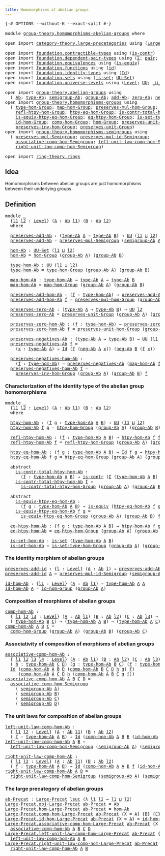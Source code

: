 ```yaml
---
title: Homomorphisms of abelian groups
---
```


<pre class="Agda"><a id="57" class="Symbol">{-#</a> <a id="61" class="Keyword">OPTIONS</a> <a id="69" class="Pragma">--without-K</a> <a id="81" class="Pragma">--exact-split</a> <a id="95" class="Symbol">#-}</a>

<a id="100" class="Keyword">module</a> <a id="107" href="group-theory.homomorphisms-abelian-groups.html" class="Module">group-theory.homomorphisms-abelian-groups</a> <a id="149" class="Keyword">where</a>

<a id="156" class="Keyword">open</a> <a id="161" class="Keyword">import</a> <a id="168" href="category-theory.large-precategories.html" class="Module">category-theory.large-precategories</a> <a id="204" class="Keyword">using</a> <a id="210" class="Symbol">(</a><a id="211" href="category-theory.large-precategories.html#668" class="Record">Large-Precat</a><a id="223" class="Symbol">)</a>

<a id="226" class="Keyword">open</a> <a id="231" class="Keyword">import</a> <a id="238" href="foundation.contractible-types.html" class="Module">foundation.contractible-types</a> <a id="268" class="Keyword">using</a> <a id="274" class="Symbol">(</a><a id="275" href="foundation-core.contractible-types.html#1006" class="Function">is-contr</a><a id="283" class="Symbol">)</a>
<a id="285" class="Keyword">open</a> <a id="290" class="Keyword">import</a> <a id="297" href="foundation.dependent-pair-types.html" class="Module">foundation.dependent-pair-types</a> <a id="329" class="Keyword">using</a> <a id="335" class="Symbol">(</a><a id="336" href="foundation-core.dependent-pair-types.html#515" class="Record">Σ</a><a id="337" class="Symbol">;</a> <a id="339" href="foundation-core.dependent-pair-types.html#588" class="InductiveConstructor">pair</a><a id="343" class="Symbol">;</a> <a id="345" href="foundation-core.dependent-pair-types.html#605" class="Field">pr1</a><a id="348" class="Symbol">;</a> <a id="350" href="foundation-core.dependent-pair-types.html#617" class="Field">pr2</a><a id="353" class="Symbol">)</a>
<a id="355" class="Keyword">open</a> <a id="360" class="Keyword">import</a> <a id="367" href="foundation.equivalences.html" class="Module">foundation.equivalences</a> <a id="391" class="Keyword">using</a> <a id="397" class="Symbol">(</a><a id="398" href="foundation-core.equivalences.html#1556" class="Function">is-equiv</a><a id="406" class="Symbol">)</a>
<a id="408" class="Keyword">open</a> <a id="413" class="Keyword">import</a> <a id="420" href="foundation.functions.html" class="Module">foundation.functions</a> <a id="441" class="Keyword">using</a> <a id="447" class="Symbol">(</a><a id="448" href="foundation-core.functions.html#322" class="Function">id</a><a id="450" class="Symbol">)</a>
<a id="452" class="Keyword">open</a> <a id="457" class="Keyword">import</a> <a id="464" href="foundation.identity-types.html" class="Module">foundation.identity-types</a> <a id="490" class="Keyword">using</a> <a id="496" class="Symbol">(</a><a id="497" href="foundation-core.identity-types.html#1767" class="Datatype">Id</a><a id="499" class="Symbol">)</a>
<a id="501" class="Keyword">open</a> <a id="506" class="Keyword">import</a> <a id="513" href="foundation.sets.html" class="Module">foundation.sets</a> <a id="529" class="Keyword">using</a> <a id="535" class="Symbol">(</a><a id="536" href="foundation-core.sets.html#1113" class="Function">is-set</a><a id="542" class="Symbol">;</a> <a id="544" href="foundation-core.sets.html#1190" class="Function">UU-Set</a><a id="550" class="Symbol">)</a>
<a id="552" class="Keyword">open</a> <a id="557" class="Keyword">import</a> <a id="564" href="foundation.universe-levels.html" class="Module">foundation.universe-levels</a> <a id="591" class="Keyword">using</a> <a id="597" class="Symbol">(</a><a id="598" href="Agda.Primitive.html#597" class="Postulate">Level</a><a id="603" class="Symbol">;</a> <a id="605" href="foundation-core.universe-levels.html#235" class="Primitive">UU</a><a id="607" class="Symbol">;</a> <a id="609" href="Agda.Primitive.html#810" class="Primitive Operator">_⊔_</a><a id="612" class="Symbol">;</a> <a id="614" href="Agda.Primitive.html#780" class="Primitive">lsuc</a><a id="618" class="Symbol">)</a>

<a id="621" class="Keyword">open</a> <a id="626" class="Keyword">import</a> <a id="633" href="group-theory.abelian-groups.html" class="Module">group-theory.abelian-groups</a> <a id="661" class="Keyword">using</a>
  <a id="669" class="Symbol">(</a> <a id="671" href="group-theory.abelian-groups.html#2476" class="Function">Ab</a><a id="673" class="Symbol">;</a> <a id="675" href="group-theory.abelian-groups.html#2690" class="Function">type-Ab</a><a id="682" class="Symbol">;</a> <a id="684" href="group-theory.abelian-groups.html#3610" class="Function">semigroup-Ab</a><a id="696" class="Symbol">;</a> <a id="698" href="group-theory.abelian-groups.html#2544" class="Function">group-Ab</a><a id="706" class="Symbol">;</a> <a id="708" href="group-theory.abelian-groups.html#3037" class="Function">add-Ab</a><a id="714" class="Symbol">;</a> <a id="716" href="group-theory.abelian-groups.html#3947" class="Function">zero-Ab</a><a id="723" class="Symbol">;</a> <a id="725" href="group-theory.abelian-groups.html#4585" class="Function">neg-Ab</a><a id="731" class="Symbol">)</a>
<a id="733" class="Keyword">open</a> <a id="738" class="Keyword">import</a> <a id="745" href="group-theory.homomorphisms-groups.html" class="Module">group-theory.homomorphisms-groups</a> <a id="779" class="Keyword">using</a>
  <a id="787" class="Symbol">(</a> <a id="789" href="group-theory.homomorphisms-groups.html#1635" class="Function">type-hom-Group</a><a id="803" class="Symbol">;</a> <a id="805" href="group-theory.homomorphisms-groups.html#1764" class="Function">map-hom-Group</a><a id="818" class="Symbol">;</a> <a id="820" href="group-theory.homomorphisms-groups.html#1850" class="Function">preserves-mul-hom-Group</a><a id="843" class="Symbol">;</a> <a id="845" href="group-theory.homomorphisms-groups.html#2690" class="Function">htpy-hom-Group</a><a id="859" class="Symbol">;</a>
    <a id="865" href="group-theory.homomorphisms-groups.html#2830" class="Function">refl-htpy-hom-Group</a><a id="884" class="Symbol">;</a> <a id="886" href="group-theory.homomorphisms-groups.html#3007" class="Function">htpy-eq-hom-Group</a><a id="903" class="Symbol">;</a> <a id="905" href="group-theory.homomorphisms-groups.html#3202" class="Function">is-contr-total-htpy-hom-Group</a><a id="934" class="Symbol">;</a>
    <a id="940" href="group-theory.homomorphisms-groups.html#3477" class="Function">is-equiv-htpy-eq-hom-Group</a><a id="966" class="Symbol">;</a> <a id="968" href="group-theory.homomorphisms-groups.html#3927" class="Function">eq-htpy-hom-Group</a><a id="985" class="Symbol">;</a> <a id="987" href="group-theory.homomorphisms-groups.html#4095" class="Function">is-set-type-hom-Group</a><a id="1008" class="Symbol">;</a>
    <a id="1014" href="group-theory.homomorphisms-groups.html#2092" class="Function">id-hom-Group</a><a id="1026" class="Symbol">;</a> <a id="1028" href="group-theory.homomorphisms-groups.html#2261" class="Function">comp-hom-Group</a><a id="1042" class="Symbol">;</a> <a id="1044" href="group-theory.homomorphisms-groups.html#4246" class="Function">hom-Group</a><a id="1053" class="Symbol">;</a> <a id="1055" href="group-theory.homomorphisms-groups.html#5817" class="Function">preserves-unit-hom-Group</a><a id="1079" class="Symbol">;</a>
    <a id="1085" href="group-theory.homomorphisms-groups.html#7330" class="Function">preserves-inv-hom-Group</a><a id="1108" class="Symbol">;</a> <a id="1110" href="group-theory.homomorphisms-groups.html#5676" class="Function">preserves-unit-Group</a><a id="1130" class="Symbol">)</a>
<a id="1132" class="Keyword">open</a> <a id="1137" class="Keyword">import</a> <a id="1144" href="group-theory.homomorphisms-semigroups.html" class="Module">group-theory.homomorphisms-semigroups</a> <a id="1182" class="Keyword">using</a>
  <a id="1190" class="Symbol">(</a> <a id="1192" href="group-theory.homomorphisms-semigroups.html#1935" class="Function">preserves-mul-Semigroup</a><a id="1215" class="Symbol">;</a> <a id="1217" href="group-theory.homomorphisms-semigroups.html#4550" class="Function">preserves-mul-id-Semigroup</a><a id="1243" class="Symbol">;</a>
    <a id="1249" href="group-theory.homomorphisms-semigroups.html#5543" class="Function">associative-comp-hom-Semigroup</a><a id="1279" class="Symbol">;</a> <a id="1281" href="group-theory.homomorphisms-semigroups.html#6134" class="Function">left-unit-law-comp-hom-Semigroup</a><a id="1313" class="Symbol">;</a>
    <a id="1319" href="group-theory.homomorphisms-semigroups.html#6507" class="Function">right-unit-law-comp-hom-Semigroup</a><a id="1352" class="Symbol">)</a>

<a id="1355" class="Keyword">open</a> <a id="1360" class="Keyword">import</a> <a id="1367" href="ring-theory.rings.html" class="Module">ring-theory.rings</a>
</pre>
## Idea

Homomorphisms between abelian groups are just homomorphisms between their underlying groups.

## Definition

<pre class="Agda"><a id="1516" class="Keyword">module</a> <a id="1523" href="group-theory.homomorphisms-abelian-groups.html#1523" class="Module">_</a>
  <a id="1527" class="Symbol">{</a><a id="1528" href="group-theory.homomorphisms-abelian-groups.html#1528" class="Bound">l1</a> <a id="1531" href="group-theory.homomorphisms-abelian-groups.html#1531" class="Bound">l2</a> <a id="1534" class="Symbol">:</a> <a id="1536" href="Agda.Primitive.html#597" class="Postulate">Level</a><a id="1541" class="Symbol">}</a> <a id="1543" class="Symbol">(</a><a id="1544" href="group-theory.homomorphisms-abelian-groups.html#1544" class="Bound">A</a> <a id="1546" class="Symbol">:</a> <a id="1548" href="group-theory.abelian-groups.html#2476" class="Function">Ab</a> <a id="1551" href="group-theory.homomorphisms-abelian-groups.html#1528" class="Bound">l1</a><a id="1553" class="Symbol">)</a> <a id="1555" class="Symbol">(</a><a id="1556" href="group-theory.homomorphisms-abelian-groups.html#1556" class="Bound">B</a> <a id="1558" class="Symbol">:</a> <a id="1560" href="group-theory.abelian-groups.html#2476" class="Function">Ab</a> <a id="1563" href="group-theory.homomorphisms-abelian-groups.html#1531" class="Bound">l2</a><a id="1565" class="Symbol">)</a>
  <a id="1569" class="Keyword">where</a>
  
  <a id="1580" href="group-theory.homomorphisms-abelian-groups.html#1580" class="Function">preserves-add-Ab</a> <a id="1597" class="Symbol">:</a> <a id="1599" class="Symbol">(</a><a id="1600" href="group-theory.abelian-groups.html#2690" class="Function">type-Ab</a> <a id="1608" href="group-theory.homomorphisms-abelian-groups.html#1544" class="Bound">A</a> <a id="1610" class="Symbol">→</a> <a id="1612" href="group-theory.abelian-groups.html#2690" class="Function">type-Ab</a> <a id="1620" href="group-theory.homomorphisms-abelian-groups.html#1556" class="Bound">B</a><a id="1621" class="Symbol">)</a> <a id="1623" class="Symbol">→</a> <a id="1625" href="foundation-core.universe-levels.html#235" class="Primitive">UU</a> <a id="1628" class="Symbol">(</a><a id="1629" href="group-theory.homomorphisms-abelian-groups.html#1528" class="Bound">l1</a> <a id="1632" href="Agda.Primitive.html#810" class="Primitive Operator">⊔</a> <a id="1634" href="group-theory.homomorphisms-abelian-groups.html#1531" class="Bound">l2</a><a id="1636" class="Symbol">)</a>
  <a id="1640" href="group-theory.homomorphisms-abelian-groups.html#1580" class="Function">preserves-add-Ab</a> <a id="1657" class="Symbol">=</a> <a id="1659" href="group-theory.homomorphisms-semigroups.html#1935" class="Function">preserves-mul-Semigroup</a> <a id="1683" class="Symbol">(</a><a id="1684" href="group-theory.abelian-groups.html#3610" class="Function">semigroup-Ab</a> <a id="1697" href="group-theory.homomorphisms-abelian-groups.html#1544" class="Bound">A</a><a id="1698" class="Symbol">)</a> <a id="1700" class="Symbol">(</a><a id="1701" href="group-theory.abelian-groups.html#3610" class="Function">semigroup-Ab</a> <a id="1714" href="group-theory.homomorphisms-abelian-groups.html#1556" class="Bound">B</a><a id="1715" class="Symbol">)</a>

  <a id="1720" href="group-theory.homomorphisms-abelian-groups.html#1720" class="Function">hom-Ab</a> <a id="1727" class="Symbol">:</a> <a id="1729" href="foundation-core.sets.html#1190" class="Function">UU-Set</a> <a id="1736" class="Symbol">(</a><a id="1737" href="group-theory.homomorphisms-abelian-groups.html#1528" class="Bound">l1</a> <a id="1740" href="Agda.Primitive.html#810" class="Primitive Operator">⊔</a> <a id="1742" href="group-theory.homomorphisms-abelian-groups.html#1531" class="Bound">l2</a><a id="1744" class="Symbol">)</a>
  <a id="1748" href="group-theory.homomorphisms-abelian-groups.html#1720" class="Function">hom-Ab</a> <a id="1755" class="Symbol">=</a> <a id="1757" href="group-theory.homomorphisms-groups.html#4246" class="Function">hom-Group</a> <a id="1767" class="Symbol">(</a><a id="1768" href="group-theory.abelian-groups.html#2544" class="Function">group-Ab</a> <a id="1777" href="group-theory.homomorphisms-abelian-groups.html#1544" class="Bound">A</a><a id="1778" class="Symbol">)</a> <a id="1780" class="Symbol">(</a><a id="1781" href="group-theory.abelian-groups.html#2544" class="Function">group-Ab</a> <a id="1790" href="group-theory.homomorphisms-abelian-groups.html#1556" class="Bound">B</a><a id="1791" class="Symbol">)</a>

  <a id="1796" href="group-theory.homomorphisms-abelian-groups.html#1796" class="Function">type-hom-Ab</a> <a id="1808" class="Symbol">:</a> <a id="1810" href="foundation-core.universe-levels.html#235" class="Primitive">UU</a> <a id="1813" class="Symbol">(</a><a id="1814" href="group-theory.homomorphisms-abelian-groups.html#1528" class="Bound">l1</a> <a id="1817" href="Agda.Primitive.html#810" class="Primitive Operator">⊔</a> <a id="1819" href="group-theory.homomorphisms-abelian-groups.html#1531" class="Bound">l2</a><a id="1821" class="Symbol">)</a>
  <a id="1825" href="group-theory.homomorphisms-abelian-groups.html#1796" class="Function">type-hom-Ab</a> <a id="1837" class="Symbol">=</a> <a id="1839" href="group-theory.homomorphisms-groups.html#1635" class="Function">type-hom-Group</a> <a id="1854" class="Symbol">(</a><a id="1855" href="group-theory.abelian-groups.html#2544" class="Function">group-Ab</a> <a id="1864" href="group-theory.homomorphisms-abelian-groups.html#1544" class="Bound">A</a><a id="1865" class="Symbol">)</a> <a id="1867" class="Symbol">(</a><a id="1868" href="group-theory.abelian-groups.html#2544" class="Function">group-Ab</a> <a id="1877" href="group-theory.homomorphisms-abelian-groups.html#1556" class="Bound">B</a><a id="1878" class="Symbol">)</a>

  <a id="1883" href="group-theory.homomorphisms-abelian-groups.html#1883" class="Function">map-hom-Ab</a> <a id="1894" class="Symbol">:</a> <a id="1896" href="group-theory.homomorphisms-abelian-groups.html#1796" class="Function">type-hom-Ab</a> <a id="1908" class="Symbol">→</a> <a id="1910" href="group-theory.abelian-groups.html#2690" class="Function">type-Ab</a> <a id="1918" href="group-theory.homomorphisms-abelian-groups.html#1544" class="Bound">A</a> <a id="1920" class="Symbol">→</a> <a id="1922" href="group-theory.abelian-groups.html#2690" class="Function">type-Ab</a> <a id="1930" href="group-theory.homomorphisms-abelian-groups.html#1556" class="Bound">B</a>
  <a id="1934" href="group-theory.homomorphisms-abelian-groups.html#1883" class="Function">map-hom-Ab</a> <a id="1945" class="Symbol">=</a> <a id="1947" href="group-theory.homomorphisms-groups.html#1764" class="Function">map-hom-Group</a> <a id="1961" class="Symbol">(</a><a id="1962" href="group-theory.abelian-groups.html#2544" class="Function">group-Ab</a> <a id="1971" href="group-theory.homomorphisms-abelian-groups.html#1544" class="Bound">A</a><a id="1972" class="Symbol">)</a> <a id="1974" class="Symbol">(</a><a id="1975" href="group-theory.abelian-groups.html#2544" class="Function">group-Ab</a> <a id="1984" href="group-theory.homomorphisms-abelian-groups.html#1556" class="Bound">B</a><a id="1985" class="Symbol">)</a>

  <a id="1990" href="group-theory.homomorphisms-abelian-groups.html#1990" class="Function">preserves-add-hom-Ab</a> <a id="2011" class="Symbol">:</a> <a id="2013" class="Symbol">(</a><a id="2014" href="group-theory.homomorphisms-abelian-groups.html#2014" class="Bound">f</a> <a id="2016" class="Symbol">:</a> <a id="2018" href="group-theory.homomorphisms-abelian-groups.html#1796" class="Function">type-hom-Ab</a><a id="2029" class="Symbol">)</a> <a id="2031" class="Symbol">→</a> <a id="2033" href="group-theory.homomorphisms-abelian-groups.html#1580" class="Function">preserves-add-Ab</a> <a id="2050" class="Symbol">(</a><a id="2051" href="group-theory.homomorphisms-abelian-groups.html#1883" class="Function">map-hom-Ab</a> <a id="2062" href="group-theory.homomorphisms-abelian-groups.html#2014" class="Bound">f</a><a id="2063" class="Symbol">)</a>
  <a id="2067" href="group-theory.homomorphisms-abelian-groups.html#1990" class="Function">preserves-add-hom-Ab</a> <a id="2088" href="group-theory.homomorphisms-abelian-groups.html#2088" class="Bound">f</a> <a id="2090" class="Symbol">=</a> <a id="2092" href="group-theory.homomorphisms-groups.html#1850" class="Function">preserves-mul-hom-Group</a> <a id="2116" class="Symbol">(</a><a id="2117" href="group-theory.abelian-groups.html#2544" class="Function">group-Ab</a> <a id="2126" href="group-theory.homomorphisms-abelian-groups.html#1544" class="Bound">A</a><a id="2127" class="Symbol">)</a> <a id="2129" class="Symbol">(</a><a id="2130" href="group-theory.abelian-groups.html#2544" class="Function">group-Ab</a> <a id="2139" href="group-theory.homomorphisms-abelian-groups.html#1556" class="Bound">B</a><a id="2140" class="Symbol">)</a> <a id="2142" href="group-theory.homomorphisms-abelian-groups.html#2088" class="Bound">f</a>

  <a id="2147" href="group-theory.homomorphisms-abelian-groups.html#2147" class="Function">preserves-zero-Ab</a> <a id="2165" class="Symbol">:</a> <a id="2167" class="Symbol">(</a><a id="2168" href="group-theory.abelian-groups.html#2690" class="Function">type-Ab</a> <a id="2176" href="group-theory.homomorphisms-abelian-groups.html#1544" class="Bound">A</a> <a id="2178" class="Symbol">→</a> <a id="2180" href="group-theory.abelian-groups.html#2690" class="Function">type-Ab</a> <a id="2188" href="group-theory.homomorphisms-abelian-groups.html#1556" class="Bound">B</a><a id="2189" class="Symbol">)</a> <a id="2191" class="Symbol">→</a> <a id="2193" href="foundation-core.universe-levels.html#235" class="Primitive">UU</a> <a id="2196" href="group-theory.homomorphisms-abelian-groups.html#1531" class="Bound">l2</a>
  <a id="2201" href="group-theory.homomorphisms-abelian-groups.html#2147" class="Function">preserves-zero-Ab</a> <a id="2219" class="Symbol">=</a> <a id="2221" href="group-theory.homomorphisms-groups.html#5676" class="Function">preserves-unit-Group</a> <a id="2242" class="Symbol">(</a><a id="2243" href="group-theory.abelian-groups.html#2544" class="Function">group-Ab</a> <a id="2252" href="group-theory.homomorphisms-abelian-groups.html#1544" class="Bound">A</a><a id="2253" class="Symbol">)</a> <a id="2255" class="Symbol">(</a><a id="2256" href="group-theory.abelian-groups.html#2544" class="Function">group-Ab</a> <a id="2265" href="group-theory.homomorphisms-abelian-groups.html#1556" class="Bound">B</a><a id="2266" class="Symbol">)</a>

  <a id="2271" href="group-theory.homomorphisms-abelian-groups.html#2271" class="Function">preserves-zero-hom-Ab</a> <a id="2293" class="Symbol">:</a> <a id="2295" class="Symbol">(</a><a id="2296" href="group-theory.homomorphisms-abelian-groups.html#2296" class="Bound">f</a> <a id="2298" class="Symbol">:</a> <a id="2300" href="group-theory.homomorphisms-abelian-groups.html#1796" class="Function">type-hom-Ab</a><a id="2311" class="Symbol">)</a> <a id="2313" class="Symbol">→</a> <a id="2315" href="group-theory.homomorphisms-abelian-groups.html#2147" class="Function">preserves-zero-Ab</a> <a id="2333" class="Symbol">(</a><a id="2334" href="group-theory.homomorphisms-abelian-groups.html#1883" class="Function">map-hom-Ab</a> <a id="2345" href="group-theory.homomorphisms-abelian-groups.html#2296" class="Bound">f</a><a id="2346" class="Symbol">)</a>
  <a id="2350" href="group-theory.homomorphisms-abelian-groups.html#2271" class="Function">preserves-zero-hom-Ab</a> <a id="2372" href="group-theory.homomorphisms-abelian-groups.html#2372" class="Bound">f</a> <a id="2374" class="Symbol">=</a> <a id="2376" href="group-theory.homomorphisms-groups.html#5817" class="Function">preserves-unit-hom-Group</a> <a id="2401" class="Symbol">(</a><a id="2402" href="group-theory.abelian-groups.html#2544" class="Function">group-Ab</a> <a id="2411" href="group-theory.homomorphisms-abelian-groups.html#1544" class="Bound">A</a><a id="2412" class="Symbol">)</a> <a id="2414" class="Symbol">(</a><a id="2415" href="group-theory.abelian-groups.html#2544" class="Function">group-Ab</a> <a id="2424" href="group-theory.homomorphisms-abelian-groups.html#1556" class="Bound">B</a><a id="2425" class="Symbol">)</a> <a id="2427" href="group-theory.homomorphisms-abelian-groups.html#2372" class="Bound">f</a>

  <a id="2432" href="group-theory.homomorphisms-abelian-groups.html#2432" class="Function">preserves-negatives-Ab</a> <a id="2455" class="Symbol">:</a> <a id="2457" class="Symbol">(</a><a id="2458" href="group-theory.abelian-groups.html#2690" class="Function">type-Ab</a> <a id="2466" href="group-theory.homomorphisms-abelian-groups.html#1544" class="Bound">A</a> <a id="2468" class="Symbol">→</a> <a id="2470" href="group-theory.abelian-groups.html#2690" class="Function">type-Ab</a> <a id="2478" href="group-theory.homomorphisms-abelian-groups.html#1556" class="Bound">B</a><a id="2479" class="Symbol">)</a> <a id="2481" class="Symbol">→</a> <a id="2483" href="foundation-core.universe-levels.html#235" class="Primitive">UU</a> <a id="2486" class="Symbol">(</a><a id="2487" href="group-theory.homomorphisms-abelian-groups.html#1528" class="Bound">l1</a> <a id="2490" href="Agda.Primitive.html#810" class="Primitive Operator">⊔</a> <a id="2492" href="group-theory.homomorphisms-abelian-groups.html#1531" class="Bound">l2</a><a id="2494" class="Symbol">)</a>
  <a id="2498" href="group-theory.homomorphisms-abelian-groups.html#2432" class="Function">preserves-negatives-Ab</a> <a id="2521" href="group-theory.homomorphisms-abelian-groups.html#2521" class="Bound">f</a> <a id="2523" class="Symbol">=</a>
    <a id="2529" class="Symbol">(</a><a id="2530" href="group-theory.homomorphisms-abelian-groups.html#2530" class="Bound">x</a> <a id="2532" class="Symbol">:</a> <a id="2534" href="group-theory.abelian-groups.html#2690" class="Function">type-Ab</a> <a id="2542" href="group-theory.homomorphisms-abelian-groups.html#1544" class="Bound">A</a><a id="2543" class="Symbol">)</a> <a id="2545" class="Symbol">→</a> <a id="2547" href="foundation-core.identity-types.html#1767" class="Datatype">Id</a> <a id="2550" class="Symbol">(</a><a id="2551" href="group-theory.homomorphisms-abelian-groups.html#2521" class="Bound">f</a> <a id="2553" class="Symbol">(</a><a id="2554" href="group-theory.abelian-groups.html#4585" class="Function">neg-Ab</a> <a id="2561" href="group-theory.homomorphisms-abelian-groups.html#1544" class="Bound">A</a> <a id="2563" href="group-theory.homomorphisms-abelian-groups.html#2530" class="Bound">x</a><a id="2564" class="Symbol">))</a> <a id="2567" class="Symbol">(</a><a id="2568" href="group-theory.abelian-groups.html#4585" class="Function">neg-Ab</a> <a id="2575" href="group-theory.homomorphisms-abelian-groups.html#1556" class="Bound">B</a> <a id="2577" class="Symbol">(</a><a id="2578" href="group-theory.homomorphisms-abelian-groups.html#2521" class="Bound">f</a> <a id="2580" href="group-theory.homomorphisms-abelian-groups.html#2530" class="Bound">x</a><a id="2581" class="Symbol">))</a>

  <a id="2587" href="group-theory.homomorphisms-abelian-groups.html#2587" class="Function">preserves-negatives-hom-Ab</a> <a id="2614" class="Symbol">:</a>
    <a id="2620" class="Symbol">(</a><a id="2621" href="group-theory.homomorphisms-abelian-groups.html#2621" class="Bound">f</a> <a id="2623" class="Symbol">:</a> <a id="2625" href="group-theory.homomorphisms-abelian-groups.html#1796" class="Function">type-hom-Ab</a><a id="2636" class="Symbol">)</a> <a id="2638" class="Symbol">→</a> <a id="2640" href="group-theory.homomorphisms-abelian-groups.html#2432" class="Function">preserves-negatives-Ab</a> <a id="2663" class="Symbol">(</a><a id="2664" href="group-theory.homomorphisms-abelian-groups.html#1883" class="Function">map-hom-Ab</a> <a id="2675" href="group-theory.homomorphisms-abelian-groups.html#2621" class="Bound">f</a><a id="2676" class="Symbol">)</a>
  <a id="2680" href="group-theory.homomorphisms-abelian-groups.html#2587" class="Function">preserves-negatives-hom-Ab</a> <a id="2707" href="group-theory.homomorphisms-abelian-groups.html#2707" class="Bound">f</a> <a id="2709" class="Symbol">=</a>
    <a id="2715" href="group-theory.homomorphisms-groups.html#7330" class="Function">preserves-inv-hom-Group</a> <a id="2739" class="Symbol">(</a><a id="2740" href="group-theory.abelian-groups.html#2544" class="Function">group-Ab</a> <a id="2749" href="group-theory.homomorphisms-abelian-groups.html#1544" class="Bound">A</a><a id="2750" class="Symbol">)</a> <a id="2752" class="Symbol">(</a><a id="2753" href="group-theory.abelian-groups.html#2544" class="Function">group-Ab</a> <a id="2762" href="group-theory.homomorphisms-abelian-groups.html#1556" class="Bound">B</a><a id="2763" class="Symbol">)</a> <a id="2765" href="group-theory.homomorphisms-abelian-groups.html#2707" class="Bound">f</a>
</pre>
### Characterization of the identity type of the abelian group homomorphisms

<pre class="Agda"><a id="2858" class="Keyword">module</a> <a id="2865" href="group-theory.homomorphisms-abelian-groups.html#2865" class="Module">_</a>
  <a id="2869" class="Symbol">{</a><a id="2870" href="group-theory.homomorphisms-abelian-groups.html#2870" class="Bound">l1</a> <a id="2873" href="group-theory.homomorphisms-abelian-groups.html#2873" class="Bound">l2</a> <a id="2876" class="Symbol">:</a> <a id="2878" href="Agda.Primitive.html#597" class="Postulate">Level</a><a id="2883" class="Symbol">}</a> <a id="2885" class="Symbol">(</a><a id="2886" href="group-theory.homomorphisms-abelian-groups.html#2886" class="Bound">A</a> <a id="2888" class="Symbol">:</a> <a id="2890" href="group-theory.abelian-groups.html#2476" class="Function">Ab</a> <a id="2893" href="group-theory.homomorphisms-abelian-groups.html#2870" class="Bound">l1</a><a id="2895" class="Symbol">)</a> <a id="2897" class="Symbol">(</a><a id="2898" href="group-theory.homomorphisms-abelian-groups.html#2898" class="Bound">B</a> <a id="2900" class="Symbol">:</a> <a id="2902" href="group-theory.abelian-groups.html#2476" class="Function">Ab</a> <a id="2905" href="group-theory.homomorphisms-abelian-groups.html#2873" class="Bound">l2</a><a id="2907" class="Symbol">)</a>
  <a id="2911" class="Keyword">where</a>
  
  <a id="2922" href="group-theory.homomorphisms-abelian-groups.html#2922" class="Function">htpy-hom-Ab</a> <a id="2934" class="Symbol">:</a> <a id="2936" class="Symbol">(</a><a id="2937" href="group-theory.homomorphisms-abelian-groups.html#2937" class="Bound">f</a> <a id="2939" href="group-theory.homomorphisms-abelian-groups.html#2939" class="Bound">g</a> <a id="2941" class="Symbol">:</a> <a id="2943" href="group-theory.homomorphisms-abelian-groups.html#1796" class="Function">type-hom-Ab</a> <a id="2955" href="group-theory.homomorphisms-abelian-groups.html#2886" class="Bound">A</a> <a id="2957" href="group-theory.homomorphisms-abelian-groups.html#2898" class="Bound">B</a><a id="2958" class="Symbol">)</a> <a id="2960" class="Symbol">→</a> <a id="2962" href="foundation-core.universe-levels.html#235" class="Primitive">UU</a> <a id="2965" class="Symbol">(</a><a id="2966" href="group-theory.homomorphisms-abelian-groups.html#2870" class="Bound">l1</a> <a id="2969" href="Agda.Primitive.html#810" class="Primitive Operator">⊔</a> <a id="2971" href="group-theory.homomorphisms-abelian-groups.html#2873" class="Bound">l2</a><a id="2973" class="Symbol">)</a>
  <a id="2977" href="group-theory.homomorphisms-abelian-groups.html#2922" class="Function">htpy-hom-Ab</a> <a id="2989" href="group-theory.homomorphisms-abelian-groups.html#2989" class="Bound">f</a> <a id="2991" href="group-theory.homomorphisms-abelian-groups.html#2991" class="Bound">g</a> <a id="2993" class="Symbol">=</a> <a id="2995" href="group-theory.homomorphisms-groups.html#2690" class="Function">htpy-hom-Group</a> <a id="3010" class="Symbol">(</a><a id="3011" href="group-theory.abelian-groups.html#2544" class="Function">group-Ab</a> <a id="3020" href="group-theory.homomorphisms-abelian-groups.html#2886" class="Bound">A</a><a id="3021" class="Symbol">)</a> <a id="3023" class="Symbol">(</a><a id="3024" href="group-theory.abelian-groups.html#2544" class="Function">group-Ab</a> <a id="3033" href="group-theory.homomorphisms-abelian-groups.html#2898" class="Bound">B</a><a id="3034" class="Symbol">)</a> <a id="3036" href="group-theory.homomorphisms-abelian-groups.html#2989" class="Bound">f</a> <a id="3038" href="group-theory.homomorphisms-abelian-groups.html#2991" class="Bound">g</a>

  <a id="3043" href="group-theory.homomorphisms-abelian-groups.html#3043" class="Function">refl-htpy-hom-Ab</a> <a id="3060" class="Symbol">:</a> <a id="3062" class="Symbol">(</a><a id="3063" href="group-theory.homomorphisms-abelian-groups.html#3063" class="Bound">f</a> <a id="3065" class="Symbol">:</a> <a id="3067" href="group-theory.homomorphisms-abelian-groups.html#1796" class="Function">type-hom-Ab</a> <a id="3079" href="group-theory.homomorphisms-abelian-groups.html#2886" class="Bound">A</a> <a id="3081" href="group-theory.homomorphisms-abelian-groups.html#2898" class="Bound">B</a><a id="3082" class="Symbol">)</a> <a id="3084" class="Symbol">→</a> <a id="3086" href="group-theory.homomorphisms-abelian-groups.html#2922" class="Function">htpy-hom-Ab</a> <a id="3098" href="group-theory.homomorphisms-abelian-groups.html#3063" class="Bound">f</a> <a id="3100" href="group-theory.homomorphisms-abelian-groups.html#3063" class="Bound">f</a>
  <a id="3104" href="group-theory.homomorphisms-abelian-groups.html#3043" class="Function">refl-htpy-hom-Ab</a> <a id="3121" href="group-theory.homomorphisms-abelian-groups.html#3121" class="Bound">f</a> <a id="3123" class="Symbol">=</a> <a id="3125" href="group-theory.homomorphisms-groups.html#2830" class="Function">refl-htpy-hom-Group</a> <a id="3145" class="Symbol">(</a><a id="3146" href="group-theory.abelian-groups.html#2544" class="Function">group-Ab</a> <a id="3155" href="group-theory.homomorphisms-abelian-groups.html#2886" class="Bound">A</a><a id="3156" class="Symbol">)</a> <a id="3158" class="Symbol">(</a><a id="3159" href="group-theory.abelian-groups.html#2544" class="Function">group-Ab</a> <a id="3168" href="group-theory.homomorphisms-abelian-groups.html#2898" class="Bound">B</a><a id="3169" class="Symbol">)</a> <a id="3171" href="group-theory.homomorphisms-abelian-groups.html#3121" class="Bound">f</a>

  <a id="3176" href="group-theory.homomorphisms-abelian-groups.html#3176" class="Function">htpy-eq-hom-Ab</a> <a id="3191" class="Symbol">:</a> <a id="3193" class="Symbol">(</a><a id="3194" href="group-theory.homomorphisms-abelian-groups.html#3194" class="Bound">f</a> <a id="3196" href="group-theory.homomorphisms-abelian-groups.html#3196" class="Bound">g</a> <a id="3198" class="Symbol">:</a> <a id="3200" href="group-theory.homomorphisms-abelian-groups.html#1796" class="Function">type-hom-Ab</a> <a id="3212" href="group-theory.homomorphisms-abelian-groups.html#2886" class="Bound">A</a> <a id="3214" href="group-theory.homomorphisms-abelian-groups.html#2898" class="Bound">B</a><a id="3215" class="Symbol">)</a> <a id="3217" class="Symbol">→</a> <a id="3219" href="foundation-core.identity-types.html#1767" class="Datatype">Id</a> <a id="3222" href="group-theory.homomorphisms-abelian-groups.html#3194" class="Bound">f</a> <a id="3224" href="group-theory.homomorphisms-abelian-groups.html#3196" class="Bound">g</a> <a id="3226" class="Symbol">→</a> <a id="3228" href="group-theory.homomorphisms-abelian-groups.html#2922" class="Function">htpy-hom-Ab</a> <a id="3240" href="group-theory.homomorphisms-abelian-groups.html#3194" class="Bound">f</a> <a id="3242" href="group-theory.homomorphisms-abelian-groups.html#3196" class="Bound">g</a>
  <a id="3246" href="group-theory.homomorphisms-abelian-groups.html#3176" class="Function">htpy-eq-hom-Ab</a> <a id="3261" href="group-theory.homomorphisms-abelian-groups.html#3261" class="Bound">f</a> <a id="3263" href="group-theory.homomorphisms-abelian-groups.html#3263" class="Bound">g</a> <a id="3265" class="Symbol">=</a> <a id="3267" href="group-theory.homomorphisms-groups.html#3007" class="Function">htpy-eq-hom-Group</a> <a id="3285" class="Symbol">(</a><a id="3286" href="group-theory.abelian-groups.html#2544" class="Function">group-Ab</a> <a id="3295" href="group-theory.homomorphisms-abelian-groups.html#2886" class="Bound">A</a><a id="3296" class="Symbol">)</a> <a id="3298" class="Symbol">(</a><a id="3299" href="group-theory.abelian-groups.html#2544" class="Function">group-Ab</a> <a id="3308" href="group-theory.homomorphisms-abelian-groups.html#2898" class="Bound">B</a><a id="3309" class="Symbol">)</a> <a id="3311" href="group-theory.homomorphisms-abelian-groups.html#3261" class="Bound">f</a> <a id="3313" href="group-theory.homomorphisms-abelian-groups.html#3263" class="Bound">g</a>

  <a id="3318" class="Keyword">abstract</a>
    <a id="3331" href="group-theory.homomorphisms-abelian-groups.html#3331" class="Function">is-contr-total-htpy-hom-Ab</a> <a id="3358" class="Symbol">:</a>
      <a id="3366" class="Symbol">(</a><a id="3367" href="group-theory.homomorphisms-abelian-groups.html#3367" class="Bound">f</a> <a id="3369" class="Symbol">:</a> <a id="3371" href="group-theory.homomorphisms-abelian-groups.html#1796" class="Function">type-hom-Ab</a> <a id="3383" href="group-theory.homomorphisms-abelian-groups.html#2886" class="Bound">A</a> <a id="3385" href="group-theory.homomorphisms-abelian-groups.html#2898" class="Bound">B</a><a id="3386" class="Symbol">)</a> <a id="3388" class="Symbol">→</a> <a id="3390" href="foundation-core.contractible-types.html#1006" class="Function">is-contr</a> <a id="3399" class="Symbol">(</a><a id="3400" href="foundation-core.dependent-pair-types.html#515" class="Record">Σ</a> <a id="3402" class="Symbol">(</a><a id="3403" href="group-theory.homomorphisms-abelian-groups.html#1796" class="Function">type-hom-Ab</a> <a id="3415" href="group-theory.homomorphisms-abelian-groups.html#2886" class="Bound">A</a> <a id="3417" href="group-theory.homomorphisms-abelian-groups.html#2898" class="Bound">B</a><a id="3418" class="Symbol">)</a> <a id="3420" class="Symbol">(</a><a id="3421" href="group-theory.homomorphisms-abelian-groups.html#2922" class="Function">htpy-hom-Ab</a> <a id="3433" href="group-theory.homomorphisms-abelian-groups.html#3367" class="Bound">f</a><a id="3434" class="Symbol">))</a>
    <a id="3441" href="group-theory.homomorphisms-abelian-groups.html#3331" class="Function">is-contr-total-htpy-hom-Ab</a> <a id="3468" href="group-theory.homomorphisms-abelian-groups.html#3468" class="Bound">f</a> <a id="3470" class="Symbol">=</a>
      <a id="3478" href="group-theory.homomorphisms-groups.html#3202" class="Function">is-contr-total-htpy-hom-Group</a> <a id="3508" class="Symbol">(</a><a id="3509" href="group-theory.abelian-groups.html#2544" class="Function">group-Ab</a> <a id="3518" href="group-theory.homomorphisms-abelian-groups.html#2886" class="Bound">A</a><a id="3519" class="Symbol">)</a> <a id="3521" class="Symbol">(</a><a id="3522" href="group-theory.abelian-groups.html#2544" class="Function">group-Ab</a> <a id="3531" href="group-theory.homomorphisms-abelian-groups.html#2898" class="Bound">B</a><a id="3532" class="Symbol">)</a> <a id="3534" href="group-theory.homomorphisms-abelian-groups.html#3468" class="Bound">f</a>

  <a id="3539" class="Keyword">abstract</a>
    <a id="3552" href="group-theory.homomorphisms-abelian-groups.html#3552" class="Function">is-equiv-htpy-eq-hom-Ab</a> <a id="3576" class="Symbol">:</a>
      <a id="3584" class="Symbol">(</a><a id="3585" href="group-theory.homomorphisms-abelian-groups.html#3585" class="Bound">f</a> <a id="3587" href="group-theory.homomorphisms-abelian-groups.html#3587" class="Bound">g</a> <a id="3589" class="Symbol">:</a> <a id="3591" href="group-theory.homomorphisms-abelian-groups.html#1796" class="Function">type-hom-Ab</a> <a id="3603" href="group-theory.homomorphisms-abelian-groups.html#2886" class="Bound">A</a> <a id="3605" href="group-theory.homomorphisms-abelian-groups.html#2898" class="Bound">B</a><a id="3606" class="Symbol">)</a> <a id="3608" class="Symbol">→</a> <a id="3610" href="foundation-core.equivalences.html#1556" class="Function">is-equiv</a> <a id="3619" class="Symbol">(</a><a id="3620" href="group-theory.homomorphisms-abelian-groups.html#3176" class="Function">htpy-eq-hom-Ab</a> <a id="3635" href="group-theory.homomorphisms-abelian-groups.html#3585" class="Bound">f</a> <a id="3637" href="group-theory.homomorphisms-abelian-groups.html#3587" class="Bound">g</a><a id="3638" class="Symbol">)</a>
    <a id="3644" href="group-theory.homomorphisms-abelian-groups.html#3552" class="Function">is-equiv-htpy-eq-hom-Ab</a> <a id="3668" href="group-theory.homomorphisms-abelian-groups.html#3668" class="Bound">f</a> <a id="3670" href="group-theory.homomorphisms-abelian-groups.html#3670" class="Bound">g</a> <a id="3672" class="Symbol">=</a>
      <a id="3680" href="group-theory.homomorphisms-groups.html#3477" class="Function">is-equiv-htpy-eq-hom-Group</a> <a id="3707" class="Symbol">(</a><a id="3708" href="group-theory.abelian-groups.html#2544" class="Function">group-Ab</a> <a id="3717" href="group-theory.homomorphisms-abelian-groups.html#2886" class="Bound">A</a><a id="3718" class="Symbol">)</a> <a id="3720" class="Symbol">(</a><a id="3721" href="group-theory.abelian-groups.html#2544" class="Function">group-Ab</a> <a id="3730" href="group-theory.homomorphisms-abelian-groups.html#2898" class="Bound">B</a><a id="3731" class="Symbol">)</a> <a id="3733" href="group-theory.homomorphisms-abelian-groups.html#3668" class="Bound">f</a> <a id="3735" href="group-theory.homomorphisms-abelian-groups.html#3670" class="Bound">g</a>

  <a id="3740" href="group-theory.homomorphisms-abelian-groups.html#3740" class="Function">eq-htpy-hom-Ab</a> <a id="3755" class="Symbol">:</a> <a id="3757" class="Symbol">{</a><a id="3758" href="group-theory.homomorphisms-abelian-groups.html#3758" class="Bound">f</a> <a id="3760" href="group-theory.homomorphisms-abelian-groups.html#3760" class="Bound">g</a> <a id="3762" class="Symbol">:</a> <a id="3764" href="group-theory.homomorphisms-abelian-groups.html#1796" class="Function">type-hom-Ab</a> <a id="3776" href="group-theory.homomorphisms-abelian-groups.html#2886" class="Bound">A</a> <a id="3778" href="group-theory.homomorphisms-abelian-groups.html#2898" class="Bound">B</a><a id="3779" class="Symbol">}</a> <a id="3781" class="Symbol">→</a> <a id="3783" href="group-theory.homomorphisms-abelian-groups.html#2922" class="Function">htpy-hom-Ab</a> <a id="3795" href="group-theory.homomorphisms-abelian-groups.html#3758" class="Bound">f</a> <a id="3797" href="group-theory.homomorphisms-abelian-groups.html#3760" class="Bound">g</a> <a id="3799" class="Symbol">→</a> <a id="3801" href="foundation-core.identity-types.html#1767" class="Datatype">Id</a> <a id="3804" href="group-theory.homomorphisms-abelian-groups.html#3758" class="Bound">f</a> <a id="3806" href="group-theory.homomorphisms-abelian-groups.html#3760" class="Bound">g</a>
  <a id="3810" href="group-theory.homomorphisms-abelian-groups.html#3740" class="Function">eq-htpy-hom-Ab</a> <a id="3825" class="Symbol">=</a> <a id="3827" href="group-theory.homomorphisms-groups.html#3927" class="Function">eq-htpy-hom-Group</a> <a id="3845" class="Symbol">(</a><a id="3846" href="group-theory.abelian-groups.html#2544" class="Function">group-Ab</a> <a id="3855" href="group-theory.homomorphisms-abelian-groups.html#2886" class="Bound">A</a><a id="3856" class="Symbol">)</a> <a id="3858" class="Symbol">(</a><a id="3859" href="group-theory.abelian-groups.html#2544" class="Function">group-Ab</a> <a id="3868" href="group-theory.homomorphisms-abelian-groups.html#2898" class="Bound">B</a><a id="3869" class="Symbol">)</a>

  <a id="3874" href="group-theory.homomorphisms-abelian-groups.html#3874" class="Function">is-set-hom-Ab</a> <a id="3888" class="Symbol">:</a> <a id="3890" href="foundation-core.sets.html#1113" class="Function">is-set</a> <a id="3897" class="Symbol">(</a><a id="3898" href="group-theory.homomorphisms-abelian-groups.html#1796" class="Function">type-hom-Ab</a> <a id="3910" href="group-theory.homomorphisms-abelian-groups.html#2886" class="Bound">A</a> <a id="3912" href="group-theory.homomorphisms-abelian-groups.html#2898" class="Bound">B</a><a id="3913" class="Symbol">)</a>
  <a id="3917" href="group-theory.homomorphisms-abelian-groups.html#3874" class="Function">is-set-hom-Ab</a> <a id="3931" class="Symbol">=</a> <a id="3933" href="group-theory.homomorphisms-groups.html#4095" class="Function">is-set-type-hom-Group</a> <a id="3955" class="Symbol">(</a><a id="3956" href="group-theory.abelian-groups.html#2544" class="Function">group-Ab</a> <a id="3965" href="group-theory.homomorphisms-abelian-groups.html#2886" class="Bound">A</a><a id="3966" class="Symbol">)</a> <a id="3968" class="Symbol">(</a><a id="3969" href="group-theory.abelian-groups.html#2544" class="Function">group-Ab</a> <a id="3978" href="group-theory.homomorphisms-abelian-groups.html#2898" class="Bound">B</a><a id="3979" class="Symbol">)</a>
</pre>
### The identity morphism of abelian groups

<pre class="Agda"><a id="preserves-add-id"></a><a id="4039" href="group-theory.homomorphisms-abelian-groups.html#4039" class="Function">preserves-add-id</a> <a id="4056" class="Symbol">:</a> <a id="4058" class="Symbol">{</a><a id="4059" href="group-theory.homomorphisms-abelian-groups.html#4059" class="Bound">l</a> <a id="4061" class="Symbol">:</a> <a id="4063" href="Agda.Primitive.html#597" class="Postulate">Level</a><a id="4068" class="Symbol">}</a> <a id="4070" class="Symbol">(</a><a id="4071" href="group-theory.homomorphisms-abelian-groups.html#4071" class="Bound">A</a> <a id="4073" class="Symbol">:</a> <a id="4075" href="group-theory.abelian-groups.html#2476" class="Function">Ab</a> <a id="4078" href="group-theory.homomorphisms-abelian-groups.html#4059" class="Bound">l</a><a id="4079" class="Symbol">)</a> <a id="4081" class="Symbol">→</a> <a id="4083" href="group-theory.homomorphisms-abelian-groups.html#1580" class="Function">preserves-add-Ab</a> <a id="4100" href="group-theory.homomorphisms-abelian-groups.html#4071" class="Bound">A</a> <a id="4102" href="group-theory.homomorphisms-abelian-groups.html#4071" class="Bound">A</a> <a id="4104" href="foundation-core.functions.html#322" class="Function">id</a>
<a id="4107" href="group-theory.homomorphisms-abelian-groups.html#4039" class="Function">preserves-add-id</a> <a id="4124" href="group-theory.homomorphisms-abelian-groups.html#4124" class="Bound">A</a> <a id="4126" class="Symbol">=</a> <a id="4128" href="group-theory.homomorphisms-semigroups.html#4550" class="Function">preserves-mul-id-Semigroup</a> <a id="4155" class="Symbol">(</a><a id="4156" href="group-theory.abelian-groups.html#3610" class="Function">semigroup-Ab</a> <a id="4169" href="group-theory.homomorphisms-abelian-groups.html#4124" class="Bound">A</a><a id="4170" class="Symbol">)</a>

<a id="id-hom-Ab"></a><a id="4173" href="group-theory.homomorphisms-abelian-groups.html#4173" class="Function">id-hom-Ab</a> <a id="4183" class="Symbol">:</a> <a id="4185" class="Symbol">{</a><a id="4186" href="group-theory.homomorphisms-abelian-groups.html#4186" class="Bound">l1</a> <a id="4189" class="Symbol">:</a> <a id="4191" href="Agda.Primitive.html#597" class="Postulate">Level</a><a id="4196" class="Symbol">}</a> <a id="4198" class="Symbol">(</a><a id="4199" href="group-theory.homomorphisms-abelian-groups.html#4199" class="Bound">A</a> <a id="4201" class="Symbol">:</a> <a id="4203" href="group-theory.abelian-groups.html#2476" class="Function">Ab</a> <a id="4206" href="group-theory.homomorphisms-abelian-groups.html#4186" class="Bound">l1</a><a id="4208" class="Symbol">)</a> <a id="4210" class="Symbol">→</a> <a id="4212" href="group-theory.homomorphisms-abelian-groups.html#1796" class="Function">type-hom-Ab</a> <a id="4224" href="group-theory.homomorphisms-abelian-groups.html#4199" class="Bound">A</a> <a id="4226" href="group-theory.homomorphisms-abelian-groups.html#4199" class="Bound">A</a>
<a id="4228" href="group-theory.homomorphisms-abelian-groups.html#4173" class="Function">id-hom-Ab</a> <a id="4238" href="group-theory.homomorphisms-abelian-groups.html#4238" class="Bound">A</a> <a id="4240" class="Symbol">=</a> <a id="4242" href="group-theory.homomorphisms-groups.html#2092" class="Function">id-hom-Group</a> <a id="4255" class="Symbol">(</a><a id="4256" href="group-theory.abelian-groups.html#2544" class="Function">group-Ab</a> <a id="4265" href="group-theory.homomorphisms-abelian-groups.html#4238" class="Bound">A</a><a id="4266" class="Symbol">)</a>
</pre>
### Composition of morphisms of abelian groups

<pre class="Agda"><a id="comp-hom-Ab"></a><a id="4329" href="group-theory.homomorphisms-abelian-groups.html#4329" class="Function">comp-hom-Ab</a> <a id="4341" class="Symbol">:</a>
  <a id="4345" class="Symbol">{</a> <a id="4347" href="group-theory.homomorphisms-abelian-groups.html#4347" class="Bound">l1</a> <a id="4350" href="group-theory.homomorphisms-abelian-groups.html#4350" class="Bound">l2</a> <a id="4353" href="group-theory.homomorphisms-abelian-groups.html#4353" class="Bound">l3</a> <a id="4356" class="Symbol">:</a> <a id="4358" href="Agda.Primitive.html#597" class="Postulate">Level</a><a id="4363" class="Symbol">}</a> <a id="4365" class="Symbol">(</a><a id="4366" href="group-theory.homomorphisms-abelian-groups.html#4366" class="Bound">A</a> <a id="4368" class="Symbol">:</a> <a id="4370" href="group-theory.abelian-groups.html#2476" class="Function">Ab</a> <a id="4373" href="group-theory.homomorphisms-abelian-groups.html#4347" class="Bound">l1</a><a id="4375" class="Symbol">)</a> <a id="4377" class="Symbol">(</a><a id="4378" href="group-theory.homomorphisms-abelian-groups.html#4378" class="Bound">B</a> <a id="4380" class="Symbol">:</a> <a id="4382" href="group-theory.abelian-groups.html#2476" class="Function">Ab</a> <a id="4385" href="group-theory.homomorphisms-abelian-groups.html#4350" class="Bound">l2</a><a id="4387" class="Symbol">)</a> <a id="4389" class="Symbol">(</a><a id="4390" href="group-theory.homomorphisms-abelian-groups.html#4390" class="Bound">C</a> <a id="4392" class="Symbol">:</a> <a id="4394" href="group-theory.abelian-groups.html#2476" class="Function">Ab</a> <a id="4397" href="group-theory.homomorphisms-abelian-groups.html#4353" class="Bound">l3</a><a id="4399" class="Symbol">)</a> <a id="4401" class="Symbol">→</a>
  <a id="4405" class="Symbol">(</a> <a id="4407" href="group-theory.homomorphisms-abelian-groups.html#1796" class="Function">type-hom-Ab</a> <a id="4419" href="group-theory.homomorphisms-abelian-groups.html#4378" class="Bound">B</a> <a id="4421" href="group-theory.homomorphisms-abelian-groups.html#4390" class="Bound">C</a><a id="4422" class="Symbol">)</a> <a id="4424" class="Symbol">→</a> <a id="4426" class="Symbol">(</a><a id="4427" href="group-theory.homomorphisms-abelian-groups.html#1796" class="Function">type-hom-Ab</a> <a id="4439" href="group-theory.homomorphisms-abelian-groups.html#4366" class="Bound">A</a> <a id="4441" href="group-theory.homomorphisms-abelian-groups.html#4378" class="Bound">B</a><a id="4442" class="Symbol">)</a> <a id="4444" class="Symbol">→</a> <a id="4446" class="Symbol">(</a><a id="4447" href="group-theory.homomorphisms-abelian-groups.html#1796" class="Function">type-hom-Ab</a> <a id="4459" href="group-theory.homomorphisms-abelian-groups.html#4366" class="Bound">A</a> <a id="4461" href="group-theory.homomorphisms-abelian-groups.html#4390" class="Bound">C</a><a id="4462" class="Symbol">)</a>
<a id="4464" href="group-theory.homomorphisms-abelian-groups.html#4329" class="Function">comp-hom-Ab</a> <a id="4476" href="group-theory.homomorphisms-abelian-groups.html#4476" class="Bound">A</a> <a id="4478" href="group-theory.homomorphisms-abelian-groups.html#4478" class="Bound">B</a> <a id="4480" href="group-theory.homomorphisms-abelian-groups.html#4480" class="Bound">C</a> <a id="4482" class="Symbol">=</a>
  <a id="4486" href="group-theory.homomorphisms-groups.html#2261" class="Function">comp-hom-Group</a> <a id="4501" class="Symbol">(</a><a id="4502" href="group-theory.abelian-groups.html#2544" class="Function">group-Ab</a> <a id="4511" href="group-theory.homomorphisms-abelian-groups.html#4476" class="Bound">A</a><a id="4512" class="Symbol">)</a> <a id="4514" class="Symbol">(</a><a id="4515" href="group-theory.abelian-groups.html#2544" class="Function">group-Ab</a> <a id="4524" href="group-theory.homomorphisms-abelian-groups.html#4478" class="Bound">B</a><a id="4525" class="Symbol">)</a> <a id="4527" class="Symbol">(</a><a id="4528" href="group-theory.abelian-groups.html#2544" class="Function">group-Ab</a> <a id="4537" href="group-theory.homomorphisms-abelian-groups.html#4480" class="Bound">C</a><a id="4538" class="Symbol">)</a>
</pre>
### Associativity of composition of morphisms of abelian groups

<pre class="Agda"><a id="associative-comp-hom-Ab"></a><a id="4618" href="group-theory.homomorphisms-abelian-groups.html#4618" class="Function">associative-comp-hom-Ab</a> <a id="4642" class="Symbol">:</a>
  <a id="4646" class="Symbol">{</a> <a id="4648" href="group-theory.homomorphisms-abelian-groups.html#4648" class="Bound">l1</a> <a id="4651" href="group-theory.homomorphisms-abelian-groups.html#4651" class="Bound">l2</a> <a id="4654" href="group-theory.homomorphisms-abelian-groups.html#4654" class="Bound">l3</a> <a id="4657" href="group-theory.homomorphisms-abelian-groups.html#4657" class="Bound">l4</a> <a id="4660" class="Symbol">:</a> <a id="4662" href="Agda.Primitive.html#597" class="Postulate">Level</a><a id="4667" class="Symbol">}</a> <a id="4669" class="Symbol">(</a><a id="4670" href="group-theory.homomorphisms-abelian-groups.html#4670" class="Bound">A</a> <a id="4672" class="Symbol">:</a> <a id="4674" href="group-theory.abelian-groups.html#2476" class="Function">Ab</a> <a id="4677" href="group-theory.homomorphisms-abelian-groups.html#4648" class="Bound">l1</a><a id="4679" class="Symbol">)</a> <a id="4681" class="Symbol">(</a><a id="4682" href="group-theory.homomorphisms-abelian-groups.html#4682" class="Bound">B</a> <a id="4684" class="Symbol">:</a> <a id="4686" href="group-theory.abelian-groups.html#2476" class="Function">Ab</a> <a id="4689" href="group-theory.homomorphisms-abelian-groups.html#4651" class="Bound">l2</a><a id="4691" class="Symbol">)</a> <a id="4693" class="Symbol">(</a><a id="4694" href="group-theory.homomorphisms-abelian-groups.html#4694" class="Bound">C</a> <a id="4696" class="Symbol">:</a> <a id="4698" href="group-theory.abelian-groups.html#2476" class="Function">Ab</a> <a id="4701" href="group-theory.homomorphisms-abelian-groups.html#4654" class="Bound">l3</a><a id="4703" class="Symbol">)</a> <a id="4705" class="Symbol">(</a><a id="4706" href="group-theory.homomorphisms-abelian-groups.html#4706" class="Bound">D</a> <a id="4708" class="Symbol">:</a> <a id="4710" href="group-theory.abelian-groups.html#2476" class="Function">Ab</a> <a id="4713" href="group-theory.homomorphisms-abelian-groups.html#4657" class="Bound">l4</a><a id="4715" class="Symbol">)</a> <a id="4717" class="Symbol">→</a>
  <a id="4721" class="Symbol">(</a> <a id="4723" href="group-theory.homomorphisms-abelian-groups.html#4723" class="Bound">h</a> <a id="4725" class="Symbol">:</a> <a id="4727" href="group-theory.homomorphisms-abelian-groups.html#1796" class="Function">type-hom-Ab</a> <a id="4739" href="group-theory.homomorphisms-abelian-groups.html#4694" class="Bound">C</a> <a id="4741" href="group-theory.homomorphisms-abelian-groups.html#4706" class="Bound">D</a><a id="4742" class="Symbol">)</a> <a id="4744" class="Symbol">(</a><a id="4745" href="group-theory.homomorphisms-abelian-groups.html#4745" class="Bound">g</a> <a id="4747" class="Symbol">:</a> <a id="4749" href="group-theory.homomorphisms-abelian-groups.html#1796" class="Function">type-hom-Ab</a> <a id="4761" href="group-theory.homomorphisms-abelian-groups.html#4682" class="Bound">B</a> <a id="4763" href="group-theory.homomorphisms-abelian-groups.html#4694" class="Bound">C</a><a id="4764" class="Symbol">)</a> <a id="4766" class="Symbol">(</a><a id="4767" href="group-theory.homomorphisms-abelian-groups.html#4767" class="Bound">f</a> <a id="4769" class="Symbol">:</a> <a id="4771" href="group-theory.homomorphisms-abelian-groups.html#1796" class="Function">type-hom-Ab</a> <a id="4783" href="group-theory.homomorphisms-abelian-groups.html#4670" class="Bound">A</a> <a id="4785" href="group-theory.homomorphisms-abelian-groups.html#4682" class="Bound">B</a><a id="4786" class="Symbol">)</a> <a id="4788" class="Symbol">→</a>
  <a id="4792" href="foundation-core.identity-types.html#1767" class="Datatype">Id</a> <a id="4795" class="Symbol">(</a><a id="4796" href="group-theory.homomorphisms-abelian-groups.html#4329" class="Function">comp-hom-Ab</a> <a id="4808" href="group-theory.homomorphisms-abelian-groups.html#4670" class="Bound">A</a> <a id="4810" href="group-theory.homomorphisms-abelian-groups.html#4682" class="Bound">B</a> <a id="4812" href="group-theory.homomorphisms-abelian-groups.html#4706" class="Bound">D</a> <a id="4814" class="Symbol">(</a><a id="4815" href="group-theory.homomorphisms-abelian-groups.html#4329" class="Function">comp-hom-Ab</a> <a id="4827" href="group-theory.homomorphisms-abelian-groups.html#4682" class="Bound">B</a> <a id="4829" href="group-theory.homomorphisms-abelian-groups.html#4694" class="Bound">C</a> <a id="4831" href="group-theory.homomorphisms-abelian-groups.html#4706" class="Bound">D</a> <a id="4833" href="group-theory.homomorphisms-abelian-groups.html#4723" class="Bound">h</a> <a id="4835" href="group-theory.homomorphisms-abelian-groups.html#4745" class="Bound">g</a><a id="4836" class="Symbol">)</a> <a id="4838" href="group-theory.homomorphisms-abelian-groups.html#4767" class="Bound">f</a><a id="4839" class="Symbol">)</a>
     <a id="4846" class="Symbol">(</a><a id="4847" href="group-theory.homomorphisms-abelian-groups.html#4329" class="Function">comp-hom-Ab</a> <a id="4859" href="group-theory.homomorphisms-abelian-groups.html#4670" class="Bound">A</a> <a id="4861" href="group-theory.homomorphisms-abelian-groups.html#4694" class="Bound">C</a> <a id="4863" href="group-theory.homomorphisms-abelian-groups.html#4706" class="Bound">D</a> <a id="4865" href="group-theory.homomorphisms-abelian-groups.html#4723" class="Bound">h</a> <a id="4867" class="Symbol">(</a><a id="4868" href="group-theory.homomorphisms-abelian-groups.html#4329" class="Function">comp-hom-Ab</a> <a id="4880" href="group-theory.homomorphisms-abelian-groups.html#4670" class="Bound">A</a> <a id="4882" href="group-theory.homomorphisms-abelian-groups.html#4682" class="Bound">B</a> <a id="4884" href="group-theory.homomorphisms-abelian-groups.html#4694" class="Bound">C</a> <a id="4886" href="group-theory.homomorphisms-abelian-groups.html#4745" class="Bound">g</a> <a id="4888" href="group-theory.homomorphisms-abelian-groups.html#4767" class="Bound">f</a><a id="4889" class="Symbol">))</a>
<a id="4892" href="group-theory.homomorphisms-abelian-groups.html#4618" class="Function">associative-comp-hom-Ab</a> <a id="4916" href="group-theory.homomorphisms-abelian-groups.html#4916" class="Bound">A</a> <a id="4918" href="group-theory.homomorphisms-abelian-groups.html#4918" class="Bound">B</a> <a id="4920" href="group-theory.homomorphisms-abelian-groups.html#4920" class="Bound">C</a> <a id="4922" href="group-theory.homomorphisms-abelian-groups.html#4922" class="Bound">D</a> <a id="4924" class="Symbol">=</a>
  <a id="4928" href="group-theory.homomorphisms-semigroups.html#5543" class="Function">associative-comp-hom-Semigroup</a>
    <a id="4963" class="Symbol">(</a> <a id="4965" href="group-theory.abelian-groups.html#3610" class="Function">semigroup-Ab</a> <a id="4978" href="group-theory.homomorphisms-abelian-groups.html#4916" class="Bound">A</a><a id="4979" class="Symbol">)</a>
    <a id="4985" class="Symbol">(</a> <a id="4987" href="group-theory.abelian-groups.html#3610" class="Function">semigroup-Ab</a> <a id="5000" href="group-theory.homomorphisms-abelian-groups.html#4918" class="Bound">B</a><a id="5001" class="Symbol">)</a>
    <a id="5007" class="Symbol">(</a> <a id="5009" href="group-theory.abelian-groups.html#3610" class="Function">semigroup-Ab</a> <a id="5022" href="group-theory.homomorphisms-abelian-groups.html#4920" class="Bound">C</a><a id="5023" class="Symbol">)</a>
    <a id="5029" class="Symbol">(</a> <a id="5031" href="group-theory.abelian-groups.html#3610" class="Function">semigroup-Ab</a> <a id="5044" href="group-theory.homomorphisms-abelian-groups.html#4922" class="Bound">D</a><a id="5045" class="Symbol">)</a>
</pre>
### The unit laws for composition of abelian groups

<pre class="Agda"><a id="left-unit-law-comp-hom-Ab"></a><a id="5113" href="group-theory.homomorphisms-abelian-groups.html#5113" class="Function">left-unit-law-comp-hom-Ab</a> <a id="5139" class="Symbol">:</a>
  <a id="5143" class="Symbol">{</a> <a id="5145" href="group-theory.homomorphisms-abelian-groups.html#5145" class="Bound">l1</a> <a id="5148" href="group-theory.homomorphisms-abelian-groups.html#5148" class="Bound">l2</a> <a id="5151" class="Symbol">:</a> <a id="5153" href="Agda.Primitive.html#597" class="Postulate">Level</a><a id="5158" class="Symbol">}</a> <a id="5160" class="Symbol">(</a><a id="5161" href="group-theory.homomorphisms-abelian-groups.html#5161" class="Bound">A</a> <a id="5163" class="Symbol">:</a> <a id="5165" href="group-theory.abelian-groups.html#2476" class="Function">Ab</a> <a id="5168" href="group-theory.homomorphisms-abelian-groups.html#5145" class="Bound">l1</a><a id="5170" class="Symbol">)</a> <a id="5172" class="Symbol">(</a><a id="5173" href="group-theory.homomorphisms-abelian-groups.html#5173" class="Bound">B</a> <a id="5175" class="Symbol">:</a> <a id="5177" href="group-theory.abelian-groups.html#2476" class="Function">Ab</a> <a id="5180" href="group-theory.homomorphisms-abelian-groups.html#5148" class="Bound">l2</a><a id="5182" class="Symbol">)</a>
  <a id="5186" class="Symbol">(</a> <a id="5188" href="group-theory.homomorphisms-abelian-groups.html#5188" class="Bound">f</a> <a id="5190" class="Symbol">:</a> <a id="5192" href="group-theory.homomorphisms-abelian-groups.html#1796" class="Function">type-hom-Ab</a> <a id="5204" href="group-theory.homomorphisms-abelian-groups.html#5161" class="Bound">A</a> <a id="5206" href="group-theory.homomorphisms-abelian-groups.html#5173" class="Bound">B</a><a id="5207" class="Symbol">)</a> <a id="5209" class="Symbol">→</a> <a id="5211" href="foundation-core.identity-types.html#1767" class="Datatype">Id</a> <a id="5214" class="Symbol">(</a><a id="5215" href="group-theory.homomorphisms-abelian-groups.html#4329" class="Function">comp-hom-Ab</a> <a id="5227" href="group-theory.homomorphisms-abelian-groups.html#5161" class="Bound">A</a> <a id="5229" href="group-theory.homomorphisms-abelian-groups.html#5173" class="Bound">B</a> <a id="5231" href="group-theory.homomorphisms-abelian-groups.html#5173" class="Bound">B</a> <a id="5233" class="Symbol">(</a><a id="5234" href="group-theory.homomorphisms-abelian-groups.html#4173" class="Function">id-hom-Ab</a> <a id="5244" href="group-theory.homomorphisms-abelian-groups.html#5173" class="Bound">B</a><a id="5245" class="Symbol">)</a> <a id="5247" href="group-theory.homomorphisms-abelian-groups.html#5188" class="Bound">f</a><a id="5248" class="Symbol">)</a> <a id="5250" href="group-theory.homomorphisms-abelian-groups.html#5188" class="Bound">f</a>
<a id="5252" href="group-theory.homomorphisms-abelian-groups.html#5113" class="Function">left-unit-law-comp-hom-Ab</a> <a id="5278" href="group-theory.homomorphisms-abelian-groups.html#5278" class="Bound">A</a> <a id="5280" href="group-theory.homomorphisms-abelian-groups.html#5280" class="Bound">B</a> <a id="5282" class="Symbol">=</a>
  <a id="5286" href="group-theory.homomorphisms-semigroups.html#6134" class="Function">left-unit-law-comp-hom-Semigroup</a> <a id="5319" class="Symbol">(</a><a id="5320" href="group-theory.abelian-groups.html#3610" class="Function">semigroup-Ab</a> <a id="5333" href="group-theory.homomorphisms-abelian-groups.html#5278" class="Bound">A</a><a id="5334" class="Symbol">)</a> <a id="5336" class="Symbol">(</a><a id="5337" href="group-theory.abelian-groups.html#3610" class="Function">semigroup-Ab</a> <a id="5350" href="group-theory.homomorphisms-abelian-groups.html#5280" class="Bound">B</a><a id="5351" class="Symbol">)</a>

<a id="right-unit-law-comp-hom-Ab"></a><a id="5354" href="group-theory.homomorphisms-abelian-groups.html#5354" class="Function">right-unit-law-comp-hom-Ab</a> <a id="5381" class="Symbol">:</a>
  <a id="5385" class="Symbol">{</a> <a id="5387" href="group-theory.homomorphisms-abelian-groups.html#5387" class="Bound">l1</a> <a id="5390" href="group-theory.homomorphisms-abelian-groups.html#5390" class="Bound">l2</a> <a id="5393" class="Symbol">:</a> <a id="5395" href="Agda.Primitive.html#597" class="Postulate">Level</a><a id="5400" class="Symbol">}</a> <a id="5402" class="Symbol">(</a><a id="5403" href="group-theory.homomorphisms-abelian-groups.html#5403" class="Bound">A</a> <a id="5405" class="Symbol">:</a> <a id="5407" href="group-theory.abelian-groups.html#2476" class="Function">Ab</a> <a id="5410" href="group-theory.homomorphisms-abelian-groups.html#5387" class="Bound">l1</a><a id="5412" class="Symbol">)</a> <a id="5414" class="Symbol">(</a><a id="5415" href="group-theory.homomorphisms-abelian-groups.html#5415" class="Bound">B</a> <a id="5417" class="Symbol">:</a> <a id="5419" href="group-theory.abelian-groups.html#2476" class="Function">Ab</a> <a id="5422" href="group-theory.homomorphisms-abelian-groups.html#5390" class="Bound">l2</a><a id="5424" class="Symbol">)</a>
  <a id="5428" class="Symbol">(</a> <a id="5430" href="group-theory.homomorphisms-abelian-groups.html#5430" class="Bound">f</a> <a id="5432" class="Symbol">:</a> <a id="5434" href="group-theory.homomorphisms-abelian-groups.html#1796" class="Function">type-hom-Ab</a> <a id="5446" href="group-theory.homomorphisms-abelian-groups.html#5403" class="Bound">A</a> <a id="5448" href="group-theory.homomorphisms-abelian-groups.html#5415" class="Bound">B</a><a id="5449" class="Symbol">)</a> <a id="5451" class="Symbol">→</a> <a id="5453" href="foundation-core.identity-types.html#1767" class="Datatype">Id</a> <a id="5456" class="Symbol">(</a><a id="5457" href="group-theory.homomorphisms-abelian-groups.html#4329" class="Function">comp-hom-Ab</a> <a id="5469" href="group-theory.homomorphisms-abelian-groups.html#5403" class="Bound">A</a> <a id="5471" href="group-theory.homomorphisms-abelian-groups.html#5403" class="Bound">A</a> <a id="5473" href="group-theory.homomorphisms-abelian-groups.html#5415" class="Bound">B</a> <a id="5475" href="group-theory.homomorphisms-abelian-groups.html#5430" class="Bound">f</a> <a id="5477" class="Symbol">(</a><a id="5478" href="group-theory.homomorphisms-abelian-groups.html#4173" class="Function">id-hom-Ab</a> <a id="5488" href="group-theory.homomorphisms-abelian-groups.html#5403" class="Bound">A</a><a id="5489" class="Symbol">))</a> <a id="5492" href="group-theory.homomorphisms-abelian-groups.html#5430" class="Bound">f</a>
<a id="5494" href="group-theory.homomorphisms-abelian-groups.html#5354" class="Function">right-unit-law-comp-hom-Ab</a> <a id="5521" href="group-theory.homomorphisms-abelian-groups.html#5521" class="Bound">A</a> <a id="5523" href="group-theory.homomorphisms-abelian-groups.html#5523" class="Bound">B</a> <a id="5525" class="Symbol">=</a>
  <a id="5529" href="group-theory.homomorphisms-semigroups.html#6507" class="Function">right-unit-law-comp-hom-Semigroup</a> <a id="5563" class="Symbol">(</a><a id="5564" href="group-theory.abelian-groups.html#3610" class="Function">semigroup-Ab</a> <a id="5577" href="group-theory.homomorphisms-abelian-groups.html#5521" class="Bound">A</a><a id="5578" class="Symbol">)</a> <a id="5580" class="Symbol">(</a><a id="5581" href="group-theory.abelian-groups.html#3610" class="Function">semigroup-Ab</a> <a id="5594" href="group-theory.homomorphisms-abelian-groups.html#5523" class="Bound">B</a><a id="5595" class="Symbol">)</a>
</pre>
### The large precategory of abelian groups

<pre class="Agda"><a id="ab-Precat"></a><a id="5655" href="group-theory.homomorphisms-abelian-groups.html#5655" class="Function">ab-Precat</a> <a id="5665" class="Symbol">:</a> <a id="5667" href="category-theory.large-precategories.html#668" class="Record">Large-Precat</a> <a id="5680" href="Agda.Primitive.html#780" class="Primitive">lsuc</a> <a id="5685" class="Symbol">(λ</a> <a id="5688" href="group-theory.homomorphisms-abelian-groups.html#5688" class="Bound">l1</a> <a id="5691" href="group-theory.homomorphisms-abelian-groups.html#5691" class="Bound">l2</a> <a id="5694" class="Symbol">→</a> <a id="5696" href="group-theory.homomorphisms-abelian-groups.html#5688" class="Bound">l1</a> <a id="5699" href="Agda.Primitive.html#810" class="Primitive Operator">⊔</a> <a id="5701" href="group-theory.homomorphisms-abelian-groups.html#5691" class="Bound">l2</a><a id="5703" class="Symbol">)</a>
<a id="5705" href="category-theory.large-precategories.html#786" class="Field">Large-Precat.obj-Large-Precat</a> <a id="5735" href="group-theory.homomorphisms-abelian-groups.html#5655" class="Function">ab-Precat</a> <a id="5745" class="Symbol">=</a> <a id="5747" href="group-theory.abelian-groups.html#2476" class="Function">Ab</a>
<a id="5750" href="category-theory.large-precategories.html#838" class="Field">Large-Precat.hom-Large-Precat</a> <a id="5780" href="group-theory.homomorphisms-abelian-groups.html#5655" class="Function">ab-Precat</a> <a id="5790" class="Symbol">=</a> <a id="5792" href="group-theory.homomorphisms-abelian-groups.html#1720" class="Function">hom-Ab</a>
<a id="5799" href="category-theory.large-precategories.html#952" class="Field">Large-Precat.comp-hom-Large-Precat</a> <a id="5834" href="group-theory.homomorphisms-abelian-groups.html#5655" class="Function">ab-Precat</a> <a id="5844" class="Symbol">{</a><a id="5845" class="Argument">X</a> <a id="5847" class="Symbol">=</a> <a id="5849" href="group-theory.homomorphisms-abelian-groups.html#5849" class="Bound">A</a><a id="5850" class="Symbol">}</a> <a id="5852" class="Symbol">{</a><a id="5853" href="group-theory.homomorphisms-abelian-groups.html#5853" class="Bound">B</a><a id="5854" class="Symbol">}</a> <a id="5856" class="Symbol">{</a><a id="5857" href="group-theory.homomorphisms-abelian-groups.html#5857" class="Bound">C</a><a id="5858" class="Symbol">}</a> <a id="5860" class="Symbol">=</a> <a id="5862" href="group-theory.homomorphisms-abelian-groups.html#4329" class="Function">comp-hom-Ab</a> <a id="5874" href="group-theory.homomorphisms-abelian-groups.html#5849" class="Bound">A</a> <a id="5876" href="group-theory.homomorphisms-abelian-groups.html#5853" class="Bound">B</a> <a id="5878" href="group-theory.homomorphisms-abelian-groups.html#5857" class="Bound">C</a>
<a id="5880" href="category-theory.large-precategories.html#1203" class="Field">Large-Precat.id-hom-Large-Precat</a> <a id="5913" href="group-theory.homomorphisms-abelian-groups.html#5655" class="Function">ab-Precat</a> <a id="5923" class="Symbol">{</a><a id="5924" class="Argument">X</a> <a id="5926" class="Symbol">=</a> <a id="5928" href="group-theory.homomorphisms-abelian-groups.html#5928" class="Bound">A</a><a id="5929" class="Symbol">}</a> <a id="5931" class="Symbol">=</a> <a id="5933" href="group-theory.homomorphisms-abelian-groups.html#4173" class="Function">id-hom-Ab</a> <a id="5943" href="group-theory.homomorphisms-abelian-groups.html#5928" class="Bound">A</a>
<a id="5945" href="category-theory.large-precategories.html#1308" class="Field">Large-Precat.associative-comp-hom-Large-Precat</a> <a id="5992" href="group-theory.homomorphisms-abelian-groups.html#5655" class="Function">ab-Precat</a> <a id="6002" class="Symbol">{</a><a id="6003" class="Argument">X</a> <a id="6005" class="Symbol">=</a> <a id="6007" href="group-theory.homomorphisms-abelian-groups.html#6007" class="Bound">A</a><a id="6008" class="Symbol">}</a> <a id="6010" class="Symbol">{</a><a id="6011" href="group-theory.homomorphisms-abelian-groups.html#6011" class="Bound">B</a><a id="6012" class="Symbol">}</a> <a id="6014" class="Symbol">{</a><a id="6015" href="group-theory.homomorphisms-abelian-groups.html#6015" class="Bound">C</a><a id="6016" class="Symbol">}</a> <a id="6018" class="Symbol">{</a><a id="6019" href="group-theory.homomorphisms-abelian-groups.html#6019" class="Bound">D</a><a id="6020" class="Symbol">}</a> <a id="6022" class="Symbol">=</a>
  <a id="6026" href="group-theory.homomorphisms-abelian-groups.html#4618" class="Function">associative-comp-hom-Ab</a> <a id="6050" href="group-theory.homomorphisms-abelian-groups.html#6007" class="Bound">A</a> <a id="6052" href="group-theory.homomorphisms-abelian-groups.html#6011" class="Bound">B</a> <a id="6054" href="group-theory.homomorphisms-abelian-groups.html#6015" class="Bound">C</a> <a id="6056" href="group-theory.homomorphisms-abelian-groups.html#6019" class="Bound">D</a>
<a id="6058" href="category-theory.large-precategories.html#1746" class="Field">Large-Precat.left-unit-law-comp-hom-Large-Precat</a> <a id="6107" href="group-theory.homomorphisms-abelian-groups.html#5655" class="Function">ab-Precat</a> <a id="6117" class="Symbol">{</a><a id="6118" class="Argument">X</a> <a id="6120" class="Symbol">=</a> <a id="6122" href="group-theory.homomorphisms-abelian-groups.html#6122" class="Bound">A</a><a id="6123" class="Symbol">}</a> <a id="6125" class="Symbol">{</a><a id="6126" href="group-theory.homomorphisms-abelian-groups.html#6126" class="Bound">B</a><a id="6127" class="Symbol">}</a> <a id="6129" class="Symbol">=</a>
  <a id="6133" href="group-theory.homomorphisms-abelian-groups.html#5113" class="Function">left-unit-law-comp-hom-Ab</a> <a id="6159" href="group-theory.homomorphisms-abelian-groups.html#6122" class="Bound">A</a> <a id="6161" href="group-theory.homomorphisms-abelian-groups.html#6126" class="Bound">B</a>
<a id="6163" href="category-theory.large-precategories.html#1965" class="Field">Large-Precat.right-unit-law-comp-hom-Large-Precat</a> <a id="6213" href="group-theory.homomorphisms-abelian-groups.html#5655" class="Function">ab-Precat</a> <a id="6223" class="Symbol">{</a><a id="6224" class="Argument">X</a> <a id="6226" class="Symbol">=</a> <a id="6228" href="group-theory.homomorphisms-abelian-groups.html#6228" class="Bound">A</a><a id="6229" class="Symbol">}</a> <a id="6231" class="Symbol">{</a><a id="6232" href="group-theory.homomorphisms-abelian-groups.html#6232" class="Bound">B</a><a id="6233" class="Symbol">}</a> <a id="6235" class="Symbol">=</a>
  <a id="6239" href="group-theory.homomorphisms-abelian-groups.html#5354" class="Function">right-unit-law-comp-hom-Ab</a> <a id="6266" href="group-theory.homomorphisms-abelian-groups.html#6228" class="Bound">A</a> <a id="6268" href="group-theory.homomorphisms-abelian-groups.html#6232" class="Bound">B</a>
</pre>